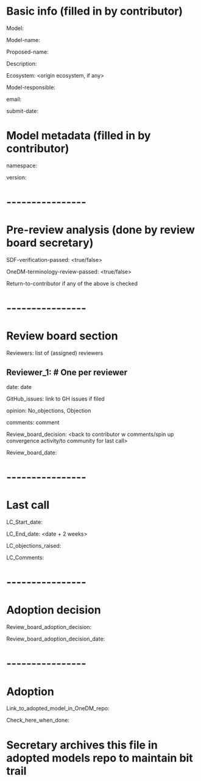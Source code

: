 # Basic info (filled in by contributor)

Model: <url>

Model-name: <human readable form>

Proposed-name: <Proposed name in adopted repo>

Description: <high level model description>

Ecosystem: <origin ecosystem, if any>

Model-responsible: <name of promotor >

email: <of promotor>

submit-date: <date>

# Model metadata (filled in by contributor)

namespace: <namespace>

version: <commit-hash>

# ----------------

# Pre-review analysis (done by review board secretary)

SDF-verification-passed: <true/false>

OneDM-terminology-review-passed: <true/false>

Return-to-contributor if any of the above is checked


# ----------------

# Review board section

Reviewers: list of (assigned) reviewers

## Reviewer_1:     # One per reviewer

date: date

GitHub_issues: link to GH issues if filed

opinion: No_objections, Objection

comments: comment

Review_board_decision: <back to contributor w comments/spin up \
    convergence activity/to community for last call>

Review_board_date: <date>

# ----------------

# Last call

LC_Start_date: <date>

LC_End_date: <date + 2 weeks>

LC_objections_raised: <list>

LC_Comments: <need some way to feedback comments>

# ----------------

# Adoption decision

Review_board_adoption_decision: <tbd>

Review_board_adoption_decision_date: <date>

# ----------------

# Adoption

Link_to_adopted_model_in_OneDM_repo: <url>

Check_here_when_done: <X>

# Secretary archives this file in adopted models repo to maintain bit trail